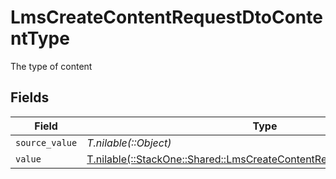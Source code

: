 # LmsCreateContentRequestDtoContentType

The type of content


## Fields

| Field                                                                                                                                  | Type                                                                                                                                   | Required                                                                                                                               | Description                                                                                                                            |
| -------------------------------------------------------------------------------------------------------------------------------------- | -------------------------------------------------------------------------------------------------------------------------------------- | -------------------------------------------------------------------------------------------------------------------------------------- | -------------------------------------------------------------------------------------------------------------------------------------- |
| `source_value`                                                                                                                         | *T.nilable(::Object)*                                                                                                                  | :heavy_minus_sign:                                                                                                                     | N/A                                                                                                                                    |
| `value`                                                                                                                                | [T.nilable(::StackOne::Shared::LmsCreateContentRequestDtoSchemasValue)](../../models/shared/lmscreatecontentrequestdtoschemasvalue.md) | :heavy_minus_sign:                                                                                                                     | N/A                                                                                                                                    |